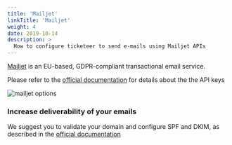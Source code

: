 ```yaml
---
title: 'Mailjet'
linkTitle: 'Mailjet'
weight: 4
date: 2019-10-14
description: >
  How to configure ticketeer to send e-mails using Mailjet APIs
---
```


[Mailjet](https://mailjet.com) is an EU-based, GDPR-compliant transactional
email service.

Please refer to the
[official documentation](https://app.mailjet.com/docs/getting_started#api) for
details about the the API keys

![mailjet options](/img/getting-started/email/mailjet-email-options.PNG)

### Increase deliverability of your emails

We suggest you to validate your domain and configure SPF and DKIM, as described
in the
[official documentation](https://app.mailjet.com/docs/getting_started#spfdkim)
